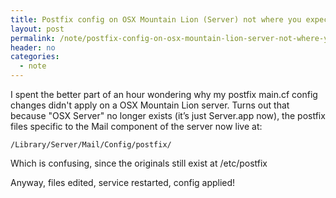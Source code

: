 ```yaml
---
title: Postfix config on OSX Mountain Lion (Server) not where you expect
layout: post
permalink: /note/postfix-config-on-osx-mountain-lion-server-not-where-you-expect/
header: no
categories:
  - note
---
```

I spent the better part of an hour wondering why my postfix main.cf config changes didn't apply on a OSX Mountain Lion server. Turns out that because "OSX Server" no longer exists (it’s just Server.app now), the postfix files specific to the Mail component of the server now live at:

    /Library/Server/Mail/Config/postfix/

Which is confusing, since the originals still exist at /etc/postfix

Anyway, files edited, service restarted, config applied!
